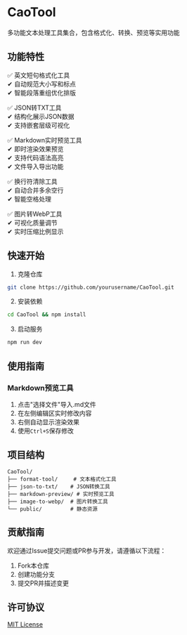 # CaoTool

多功能文本处理工具集合，包含格式化、转换、预览等实用功能

## 功能特性

✅ 英文短句格式化工具  
✔ 自动规范大小写和标点  
✔ 智能段落重组优化排版

✅ JSON转TXT工具  
✔ 结构化展示JSON数据  
✔ 支持嵌套层级可视化

✅ Markdown实时预览工具  
✔ 即时渲染效果预览  
✔ 支持代码语法高亮  
✔ 文件导入导出功能

✅ 换行符清除工具  
✔ 自动合并多余空行  
✔ 智能空格处理

✅ 图片转WebP工具  
✔ 可视化质量调节  
✔ 实时压缩比例显示

## 快速开始

1. 克隆仓库
```bash
git clone https://github.com/yourusername/CaoTool.git
```
2. 安装依赖
```bash
cd CaoTool && npm install
```
3. 启动服务
```bash
npm run dev
```

## 使用指南

### Markdown预览工具
1. 点击"选择文件"导入.md文件
2. 在左侧编辑区实时修改内容
3. 右侧自动显示渲染效果
4. 使用`Ctrl+S`保存修改

## 项目结构
```
CaoTool/
├── format-tool/     # 文本格式化工具
├── json-to-txt/    # JSON转换工具
├── markdown-preview/ # 实时预览工具
├── image-to-webp/  # 图片转换工具
└── public/         # 静态资源
```

## 贡献指南
欢迎通过Issue提交问题或PR参与开发，请遵循以下流程：
1. Fork本仓库
2. 创建功能分支
3. 提交PR并描述变更

## 许可协议
[MIT License](LICENSE)